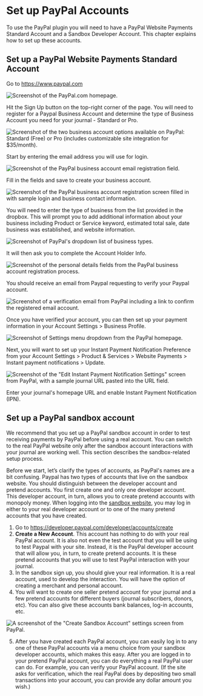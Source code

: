 # Set up PayPal Accounts

To use the PayPal plugin you will need to have a PayPal Website Payments Standard Account and a Sandbox Developer Account. This chapter explains how to set up these accounts.

## Set up a PayPal Website Payments Standard Account

Go to https://www.paypal.com

![Screenshot of the PayPal.com homepage.](./assets/Paypal-1.png)

Hit the Sign Up button on the top-right corner of the page. You will need to register for a Paypal Business Account and determine the type of Business Account you need for your journal - Standard or Pro.

![Screenshot of the two business account options available on PayPal: Standard (Free) or Pro (includes customizable site integration for $35/month).](./assets/Paypal-2.png)

Start by entering the email address you will use for login.

![Screenshot of the PayPal business account email registration field.](./assets/Paypal-3.png)

Fill in the fields and save to create your business account.

![Screenshot of the PayPal business account registration screen filled in with sample login and business contact information.](./assets/Paypal-4.png)

You will need to enter the type of business from the list provided in the dropbox. This will prompt you to add additional information about your business including Product or Service keyword, estimated total sale, date business was established, and website information. 

![Screenshot of PayPal's dropdown list of business types.](./assets/Paypal-5.png)

It will then ask you to complete the Account Holder Info.

![Screenshot of the personal details fields from the PayPal business account registration process.](./assets/Paypal-6.png)

You should receive an email from Paypal requesting to verify your Paypal account. 

![Screenshot of a verification email from PayPal including a link to confirm the registered email account.](./assets/Paypal-7.png)

Once you have verified your account, you can then set up your payment information in your Account Settings > Business Profile. 

![Screenshot of Settings menu dropdown from the PayPal homepage.](./assets/Paypal-8.png)

Next, you will want to set up your Instant Payment Notification Preference from your Account Settings > Product & Services > Website Payments > Instant payment notifications > Update.

![Screenshot of the "Edit Instant Payment Notification Settings" screen from PayPal, with a sample journal URL pasted into the URL field.](./assets/Paypal-9.png)

Enter your journal's homepage URL and enable Instant Payment Notification (IPN).

## Set up a PayPal sandbox account

We recommend that you set up a PayPal sandbox account in order to test receiving payments by PayPal before using a real account. You can switch to the real PayPal website only after the sandbox account interactions with your journal are working well. This section describes the sandbox-related setup process.

Before we start, let’s clarify the types of accounts, as PayPal's names are a bit confusing. Paypal has two types of accounts that live on the sandbox website. You should distinguish between the developer account and pretend accounts. You first create one and only one developer account. This developer account, in turn, allows you to create pretend accounts with monopoly money. When logging into the [sandbox website](https://www.sandbox.paypal.com/), you may log in either to your real developer account or to one of the many pretend accounts that you have created. 

1. Go to https://developer.paypal.com/developer/accounts/create
2. **Create a New Account**. This account has nothing to do with your real PayPal account. It is also not even the test account that you will be using to test Paypal with your site. Instead, it is the PayPal developer account that will allow you, in turn, to create pretend accounts. It is these pretend accounts that you will use to test PayPal interaction with your journal.
3. In the sandbox sign up, you should give your real information. It is a real account, used to develop the interaction. You will have the option of creating a merchant and personal account.
4. You will want to create one seller pretend account for your journal and a few pretend accounts for different buyers (journal subscribers, donors, etc). You can also give these accounts bank balances, log-in accounts, etc.

![A screenshot of the "Create Sandbox Account" settings screen from PayPal.](./assets/Paypal-10.png)

5. After you have created each PayPal account, you can easily log in to any one of these PayPal accounts via a menu choice from your sandbox developer accounts, which makes this easy. After you are logged in to your pretend PayPal account, you can do everything a real PayPal user can do. For example, you can verify your PayPal account. (If the site asks for verification, which the real PayPal does by depositing two small transactions into your account, you can provide any dollar amount you wish.)

